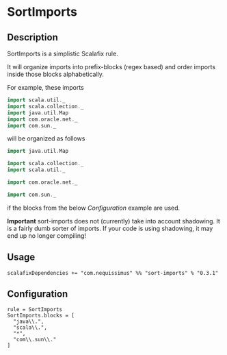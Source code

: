 # SortImports

## Description

SortImports is a simplistic Scalafix rule.

It will organize imports into prefix-blocks (regex based) and order imports inside those blocks alphabetically.

For example, these imports

```scala
import scala.util._
import scala.collection._
import java.util.Map
import com.oracle.net._
import com.sun._
```

will be organized as follows

```scala
import java.util.Map

import scala.collection._
import scala.util._

import com.oracle.net._

import com.sun._
```

if the blocks from the below _Configuration_ example are used.


**Important**
sort-imports does not (currently) take into account shadowing.
It is a fairly dumb sorter of imports. If your code is using shadowing, it may end up no longer compiling!

## Usage

`scalafixDependencies += "com.nequissimus" %% "sort-imports" % "0.3.1"`

## Configuration

```
rule = SortImports
SortImports.blocks = [
  "java\\.",
  "scala\\.",
  "*",
  "com\\.sun\\."
]
```
